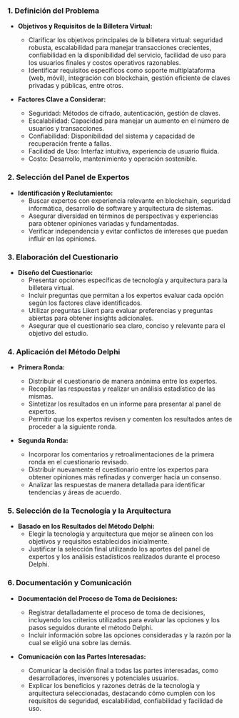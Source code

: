 
### 1. Definición del Problema

- **Objetivos y Requisitos de la Billetera Virtual:**
  - Clarificar los objetivos principales de la billetera virtual: seguridad robusta, escalabilidad para manejar transacciones crecientes, confiabilidad en la disponibilidad del servicio, facilidad de uso para los usuarios finales y costos operativos razonables.
  - Identificar requisitos específicos como soporte multiplataforma (web, móvil), integración con blockchain, gestión eficiente de claves privadas y públicas, entre otros.

- **Factores Clave a Considerar:**
  - Seguridad: Métodos de cifrado, autenticación, gestión de claves.
  - Escalabilidad: Capacidad para manejar un aumento en el número de usuarios y transacciones.
  - Confiabilidad: Disponibilidad del sistema y capacidad de recuperación frente a fallas.
  - Facilidad de Uso: Interfaz intuitiva, experiencia de usuario fluida.
  - Costo: Desarrollo, mantenimiento y operación sostenible.

### 2. Selección del Panel de Expertos

- **Identificación y Reclutamiento:**
  - Buscar expertos con experiencia relevante en blockchain, seguridad informática, desarrollo de software y arquitectura de sistemas.
  - Asegurar diversidad en términos de perspectivas y experiencias para obtener opiniones variadas y fundamentadas.
  - Verificar independencia y evitar conflictos de intereses que puedan influir en las opiniones.

### 3. Elaboración del Cuestionario

- **Diseño del Cuestionario:**
  - Presentar opciones específicas de tecnología y arquitectura para la billetera virtual.
  - Incluir preguntas que permitan a los expertos evaluar cada opción según los factores clave identificados.
  - Utilizar preguntas Likert para evaluar preferencias y preguntas abiertas para obtener insights adicionales.
  - Asegurar que el cuestionario sea claro, conciso y relevante para el objetivo del estudio.

### 4. Aplicación del Método Delphi

- **Primera Ronda:**
  - Distribuir el cuestionario de manera anónima entre los expertos.
  - Recopilar las respuestas y realizar un análisis estadístico de las mismas.
  - Sintetizar los resultados en un informe para presentar al panel de expertos.
  - Permitir que los expertos revisen y comenten los resultados antes de proceder a la siguiente ronda.

- **Segunda Ronda:**
  - Incorporar los comentarios y retroalimentaciones de la primera ronda en el cuestionario revisado.
  - Distribuir nuevamente el cuestionario entre los expertos para obtener opiniones más refinadas y converger hacia un consenso.
  - Analizar las respuestas de manera detallada para identificar tendencias y áreas de acuerdo.

### 5. Selección de la Tecnología y la Arquitectura

- **Basado en los Resultados del Método Delphi:**
  - Elegir la tecnología y arquitectura que mejor se alineen con los objetivos y requisitos establecidos inicialmente.
  - Justificar la selección final utilizando los aportes del panel de expertos y los análisis estadísticos realizados durante el proceso Delphi.

### 6. Documentación y Comunicación

- **Documentación del Proceso de Toma de Decisiones:**
  - Registrar detalladamente el proceso de toma de decisiones, incluyendo los criterios utilizados para evaluar las opciones y los pasos seguidos durante el método Delphi.
  - Incluir información sobre las opciones consideradas y la razón por la cual se eligió una sobre las demás.
  
- **Comunicación con las Partes Interesadas:**
  - Comunicar la decisión final a todas las partes interesadas, como desarrolladores, inversores y potenciales usuarios.
  - Explicar los beneficios y razones detrás de la tecnología y arquitectura seleccionadas, destacando cómo cumplen con los requisitos de seguridad, escalabilidad, confiabilidad y facilidad de uso.
